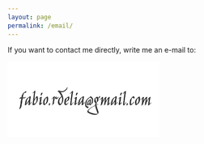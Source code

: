 ```yaml
---
layout: page
permalink: /email/
---
```


If you want to contact me directly, write me an e-mail to:

![some alt text](/assets/my_tweet.png)
